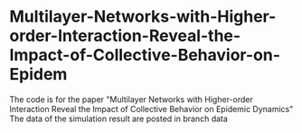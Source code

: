 # Multilayer-Networks-with-Higher-order-Interaction-Reveal-the-Impact-of-Collective-Behavior-on-Epidem
The code is for the paper "Multilayer Networks with Higher-order Interaction Reveal the Impact of Collective Behavior on Epidemic Dynamics"
The data of the simulation result are posted in branch data 
